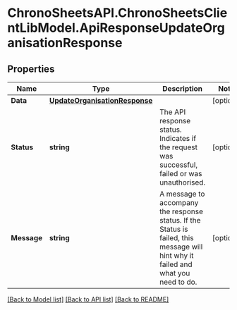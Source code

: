 
# ChronoSheetsAPI.ChronoSheetsClientLibModel.ApiResponseUpdateOrganisationResponse

## Properties

Name | Type | Description | Notes
------------ | ------------- | ------------- | -------------
**Data** | [**UpdateOrganisationResponse**](UpdateOrganisationResponse.md) |  | [optional] 
**Status** | **string** | The API response status. Indicates if the request was successful, failed or was unauthorised. | [optional] 
**Message** | **string** | A message to accompany the response status.  If the Status is failed, this message will hint why it failed and what you need to do. | [optional] 

[[Back to Model list]](../README.md#documentation-for-models)
[[Back to API list]](../README.md#documentation-for-api-endpoints)
[[Back to README]](../README.md)

